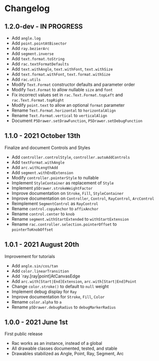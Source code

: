 Changelog
=========

1.2.0-dev - IN PROGRESS
---------
+ Add `angle.log`
+ Add `point.pointAtBisector`
+ Add `ray.bezierArc`
+ Add `segment.inverse`
+ Add `text.format.toString`
+ Add `rac.textFormatDefaults`
+ Add `text.withAngle`, `text.withFont`, `text.withSize`
+ Add `text.format.withFont`, `text.format.withSize`
+ Add `rac.utils`
+ Modify `Text.Format` constructor defaults and parameter order
+ Modify `Text.Format` to allow nullable `size` and `font`
+ Fix incorrect values set in `rac.Text.Format.topLeft` and `rac.Text.Format.topRight`
+ Modify `point.text` to allow an optional `format` parameter
+ Rename `Text.Format.horizontal` to `horizontalAlign`
+ Rename `Text.Format.vertical` to `verticalAlign`
+ Document `P5Drawer.setDrawFunction`, `P5Drawer.setDebugFunction`


1.1.0 - 2021 October 13th
-------------------------
Finalize and document Controls and Styles
+ Add `controller.controlStyle`, `controller.autoAddControls`
+ Add `textFormat.withAngle`
+ Add `arc.withLengthAdd`
+ Add `segment.withEndExtension`
+ Modify `controller.pointerStyle` to nullable
+ Implement `StyleContainer` as replacement of `Style`
+ Implement `p5Drawer.strokeWeightFactor`
+ Improve documentation on `Stroke`, `Fill`, `StyleContainer`
+ Improve documentation on `Controller`, `Control`, `RayControl`, `ArcControl`
+ Reimplement `SegmentControl` as `RayControl`
+ Rename `control.copyAnchor` to `affixAnchor`
+ Rename `control.center` to `knob`
+ Rename `segment.withStartExtended` to `withStartExtension`
+ Rename `rac.controller.selection.pointerOffset` to `pointerToKnobOffset`


1.0.1 - 2021 August 20th
------------------------
Improvement for tutorials
+ Add `angle.sin/cos/tan`
+ Add `color.linearTransition`
+ Add `ray.[ray|point]AtCanvasEdge
+ Add `arc.with[Start|End]Extension`, `arc.with[Start|End]Point`
+ Change `color.stroke()` to default to `null` weight
+ Implement debug display for `Ray`
+ Improve documentation for `Stroke`, `Fill`, `Color`
+ Rename `color.alpha` to `a`
+ Rename `p5Drawer.debugRadius` to `debugMarkerRadius`


1.0.0 - 2021 June 1st
---------------------
First public release
+ Rac works as an instance, instead of a global
+ All drawable classes documented, tested, and stable
+ Drawables stabilized as Angle, Point, Ray, Segment, Arc


